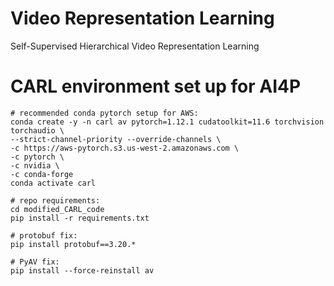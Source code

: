 # Video Representation Learning

Self-Supervised Hierarchical Video Representation Learning

# CARL environment set up for AI4P

```
# recommended conda pytorch setup for AWS:
conda create -y -n carl av pytorch=1.12.1 cudatoolkit=11.6 torchvision torchaudio \
--strict-channel-priority --override-channels \
-c https://aws-pytorch.s3.us-west-2.amazonaws.com \
-c pytorch \
-c nvidia \
-c conda-forge
conda activate carl

# repo requirements:
cd modified_CARL_code
pip install -r requirements.txt

# protobuf fix:
pip install protobuf==3.20.*

# PyAV fix:
pip install --force-reinstall av
```
